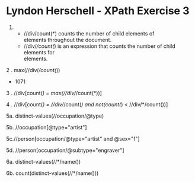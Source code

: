 # Lyndon Herschell - XPath Exercise 3


1. 
   - //div/count(*) counts the number of child elements of <div> elements throughout the document.
   - //div/*/count(*) is an expression that counts the number of child elements for <div> elements. 

2 .  max(//div/*/count(*))
   - 1071
   
3 . //div[count(*) = max(//div/*/count(*))]

4 . //div[count(*) = //div/*/count(*) and not(count(*) < //div/*/count())]

5a. distinct-values(//occupation/@type)

5b. //occupation[@type="artist"]

5c.//person[occupation/@type="artist" and @sex="f"]

5d. //person[occupation/@subtype="engraver"]

6a. distinct-values(//*/name())

6b. count(distinct-values(//*/name()))
